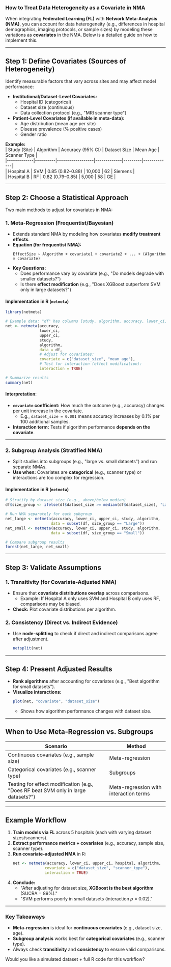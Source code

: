 ### **How to Treat Data Heterogeneity as a Covariate in NMA**  

When integrating **Federated Learning (FL)** with **Network Meta-Analysis (NMA)**, you can account for data heterogeneity (e.g., differences in hospital demographics, imaging protocols, or sample sizes) by modeling these variations as **covariates** in the NMA. Below is a detailed guide on how to implement this.

---

## **Step 1: Define Covariates (Sources of Heterogeneity)**
Identify measurable factors that vary across sites and may affect model performance:  
- **Institutional/Dataset-Level Covariates:**  
  - Hospital ID (categorical)  
  - Dataset size (continuous)  
  - Data collection protocol (e.g., "MRI scanner type")  
- **Patient-Level Covariates (if available in meta-data):**  
  - Age distribution (mean age per site)  
  - Disease prevalence (% positive cases)  
  - Gender ratio  

**Example:**  
| Study (Site) | Algorithm | Accuracy (95% CI) | Dataset Size | Mean Age | Scanner Type |  
|-------------|----------|------------------|-------------|---------|-------------|  
| Hospital A  | SVM      | 0.85 (0.82–0.88) | 10,000      | 62      | Siemens     |  
| Hospital B  | RF       | 0.82 (0.79–0.85) | 5,000       | 58      | GE          |  

---

## **Step 2: Choose a Statistical Approach**  
Two main methods to adjust for covariates in NMA:  

### **1. Meta-Regression (Frequentist/Bayesian)**
- Extends standard NMA by modeling how covariates **modify treatment effects**.  
- **Equation (for frequentist NMA):**  
  ```
  EffectSize ~ Algorithm + covariate1 + covariate2 + ... + (Algorithm × covariate)
  ```
- **Key Questions:**  
  - Does performance vary by covariate (e.g., "Do models degrade with smaller datasets?")  
  - Is there **effect modification** (e.g., "Does XGBoost outperform SVM only in large datasets?")  

#### **Implementation in R (`netmeta`)**  
```R
library(netmeta)

# Example data: "df" has columns [study, algorithm, accuracy, lower_ci, upper_ci, dataset_size, mean_age]
net <- netmeta(accuracy, 
               lower_ci, 
               upper_ci, 
               study, 
               algorithm, 
               data = df,
               # Adjust for covariates:
               covariate = c("dataset_size", "mean_age"),
               # Test for interaction (effect modification):
               interaction = TRUE)

# Summarize results
summary(net)
```

#### **Interpretation:**  
- **`covariate` coefficient:** How much the outcome (e.g., accuracy) changes per unit increase in the covariate.  
  - E.g., `dataset_size = 0.001` means accuracy increases by 0.1% per 100 additional samples.  
- **Interaction term:** Tests if algorithm performance **depends on the covariate**.  

---

### **2. Subgroup Analysis (Stratified NMA)**
- Split studies into subgroups (e.g., "large vs. small datasets") and run separate NMAs.  
- **Use when:** Covariates are **categorical** (e.g., scanner type) or interactions are too complex for regression.  

#### **Implementation in R (`netmeta`)**  
```R
# Stratify by dataset size (e.g., above/below median)
df$size_group <- ifelse(df$dataset_size >= median(df$dataset_size), "Large", "Small")

# Run NMA separately for each subgroup
net_large <- netmeta(accuracy, lower_ci, upper_ci, study, algorithm, 
                    data = subset(df, size_group == "Large"))
net_small <- netmeta(accuracy, lower_ci, upper_ci, study, algorithm, 
                    data = subset(df, size_group == "Small"))

# Compare subgroup results
forest(net_large, net_small)
```

---

## **Step 3: Validate Assumptions**  
### **1. Transitivity (for Covariate-Adjusted NMA)**  
- Ensure that **covariate distributions overlap** across comparisons.  
  - Example: If Hospital A only uses SVM and Hospital B only uses RF, comparisons may be biased.  
- **Check:** Plot covariate distributions per algorithm.  

### **2. Consistency (Direct vs. Indirect Evidence)**  
- Use **node-splitting** to check if direct and indirect comparisons agree after adjustment.  
  ```R
  netsplit(net)
  ```

---

## **Step 4: Present Adjusted Results**  
- **Rank algorithms** after accounting for covariates (e.g., "Best algorithm for small datasets").  
- **Visualize interactions:**  
  ```R
  plot(net, "covariate", "dataset_size")
  ```
  - Shows how algorithm performance changes with dataset size.  

---

## **When to Use Meta-Regression vs. Subgroups**  
| **Scenario**                          | **Method**               |
|---------------------------------------|--------------------------|
| Continuous covariates (e.g., sample size) | Meta-regression |
| Categorical covariates (e.g., scanner type) | Subgroups |
| Testing for effect modification (e.g., "Does RF beat SVM only in large datasets?") | Meta-regression with interaction terms |

---

## **Example Workflow**  
1. **Train models via FL** across 5 hospitals (each with varying dataset sizes/scanners).  
2. **Extract performance metrics + covariates** (e.g., accuracy, sample size, scanner type).  
3. **Run covariate-adjusted NMA** in R:  
   ```R
   net <- netmeta(accuracy, lower_ci, upper_ci, hospital, algorithm,
                 covariate = c("dataset_size", "scanner_type"),
                 interaction = TRUE)
   ```
4. **Conclude:**  
   - "After adjusting for dataset size, **XGBoost is the best algorithm** (SUCRA = 89%)."  
   - "SVM performs poorly in small datasets (interaction *p* = 0.02)."  

---

### **Key Takeaways**  
- **Meta-regression** is ideal for **continuous covariates** (e.g., dataset size, age).  
- **Subgroup analysis** works best for **categorical covariates** (e.g., scanner type).  
- Always check **transitivity** and **consistency** to ensure valid comparisons.  

Would you like a simulated dataset + full R code for this workflow?
